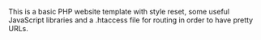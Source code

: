 This is a basic PHP website template with style reset, some useful JavaScript libraries and a .htaccess file for routing in order to have pretty URLs.
